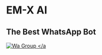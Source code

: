 # EM-X AI

## The Best WhatsApp Bot
<a href="https://chat.whatsapp.com/B5ect1hBKDe59ajfH31sMz"><img src="https://img.shields.io/badge/Wa%20Group-blue?style=for-the-badge&logo=whatsapp&logoColor=white" alt="Wa Group"> </a
